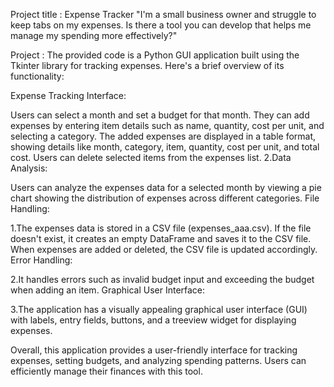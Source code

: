 Project title : Expense Tracker
"I'm a small business owner and struggle to keep tabs on my expenses. Is there a tool you can develop that
helps me manage my spending more effectively?"

Project :
The provided code is a Python GUI application built using the Tkinter library for tracking expenses. Here's a brief overview of its functionality:

 Expense Tracking Interface:

Users can select a month and set a budget for that month.
They can add expenses by entering item details such as name, quantity, cost per unit, and selecting a category.
The added expenses are displayed in a table format, showing details like month, category, item, quantity, cost per unit, and total cost.
Users can delete selected items from the expenses list.
2.Data Analysis:

Users can analyze the expenses data for a selected month by viewing a pie chart showing the distribution of expenses across different categories.
File Handling:

1.The expenses data is stored in a CSV file (expenses_aaa.csv).
If the file doesn't exist, it creates an empty DataFrame and saves it to the CSV file.
When expenses are added or deleted, the CSV file is updated accordingly.
Error Handling:

2.It handles errors such as invalid budget input and exceeding the budget when adding an item.
Graphical User Interface:

3.The application has a visually appealing graphical user interface (GUI) with labels, entry fields, buttons, and a treeview widget for displaying expenses.

Overall, this application provides a user-friendly interface for tracking expenses, setting budgets, and analyzing spending patterns. Users can efficiently manage their finances with this tool.
